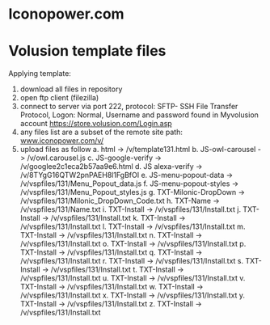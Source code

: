 # Iconopower.com
# Volusion template files

Applying template:

1. download all files in repository
2. open ftp client (filezilla)
3. connect to server via port 222, protocol: SFTP- SSH File Transfer Protocol, Logon: Normal, Username and password found in Myvolusion     account https://store.volusion.com/Login.asp
4. any files list are a subset of the remote site path: www.iconopower.com/v/
5. upload files as follow
   a. html                    -> /v/template131.html
   b. JS-owl-carousel         -> /v/owl.carousel.js
   c. JS-google-verify        -> /v/googlee2c1eca2b57aa9e6.html
   d. JS alexa-verify         -> /v/8TYgG16QTW2pnPAEH8l1FgBfOI
   e. JS-menu-popout-data     -> /v/vspfiles/131/Menu_Popout_data.js
   f. JS-menu-popout-styles   -> /v/vspfiles/131/Menu_Popout_styles.js
   g. TXT-Milonic-DropDown    -> /v/vspfiles/131/Milonic_DropDown_Code.txt
   h. TXT-Name                -> /v/vspfiles/131/Name.txt
   i. TXT-Install             -> /v/vspfiles/131/Install.txt
   j. TXT-Install             -> /v/vspfiles/131/Install.txt
   k. TXT-Install             -> /v/vspfiles/131/Install.txt
   l. TXT-Install             -> /v/vspfiles/131/Install.txt
   m. TXT-Install             -> /v/vspfiles/131/Install.txt
   n. TXT-Install             -> /v/vspfiles/131/Install.txt
   o. TXT-Install             -> /v/vspfiles/131/Install.txt
   p. TXT-Install             -> /v/vspfiles/131/Install.txt
   q. TXT-Install             -> /v/vspfiles/131/Install.txt
   r. TXT-Install             -> /v/vspfiles/131/Install.txt
   s. TXT-Install             -> /v/vspfiles/131/Install.txt
   t. TXT-Install             -> /v/vspfiles/131/Install.txt
   u. TXT-Install             -> /v/vspfiles/131/Install.txt
   v. TXT-Install             -> /v/vspfiles/131/Install.txt
   w. TXT-Install             -> /v/vspfiles/131/Install.txt
   x. TXT-Install             -> /v/vspfiles/131/Install.txt
   y. TXT-Install             -> /v/vspfiles/131/Install.txt
   z. TXT-Install             -> /v/vspfiles/131/Install.txt

